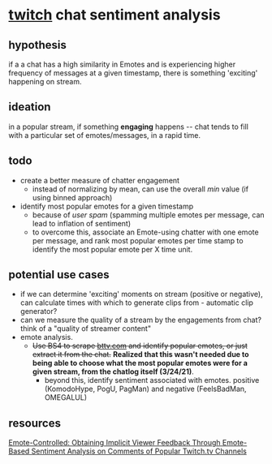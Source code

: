 # [twitch](twitch.tv) chat sentiment analysis

## hypothesis
if a a chat has a high similarity in Emotes and is experiencing higher frequency of messages at a given timestamp,
there is something 'exciting' happening on stream.

## ideation
in a popular stream, if something **engaging** happens -- chat tends to fill with a particular set of emotes/messages, in a rapid time. 

## todo
- create a better measure of chatter engagement
  - instead of normalizing by mean, can use the overall *min* value (if using binned approach)
- identify most popular emotes for a given timestamp
  - because of *user spam* (spamming multiple emotes per message, can lead to inflation of sentiment)
  - to overcome this, associate an Emote-using chatter with one emote per message, and rank most popular emotes per time stamp to identify the most popular emote per X time unit.


## potential use cases
- if we can determine 'exciting' moments on stream (positive or negative), can calculate times with which to generate clips from - automatic clip generator?
- can we measure the quality of a stream by the engagements from chat? think of a "quality of streamer content"
- emote analysis. 
  - ~~Use BS4 to scrape [bttv.com](https://betterttv.com/emotes/top) and identify popular emotes, or just extract it from the chat.~~ 
  **Realized that this wasn't needed due to being able to choose what the most popular emotes were for a given stream, from the chatlog itself (3/24/21)**.
    - beyond this, identify sentiment associated with emotes. positive (KomodoHype, PogU, PagMan) and negative (FeelsBadMan, OMEGALUL)

## resources
[Emote-Controlled: Obtaining Implicit Viewer Feedback Through Emote-Based Sentiment Analysis on Comments of Popular Twitch.tv Channels](https://dl.acm.org/doi/abs/10.1145/3365523)

